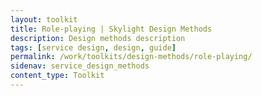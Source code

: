```yaml
---
layout: toolkit
title: Role-playing | Skylight Design Methods
description: Design methods description
tags: [service design, design, guide]
permalink: /work/toolkits/design-methods/role-playing/
sidenav: service_design_methods
content_type: Toolkit
---
```


